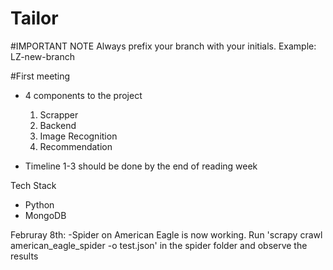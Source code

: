 # Tailor

#IMPORTANT NOTE
Always prefix your branch with your initials.
Example: LZ-new-branch


#First meeting
- 4 components to the project
    1. Scrapper
    2. Backend
    3. Image Recognition
    4. Recommendation

- Timeline
1-3 should be done by the end of reading week

Tech Stack
- Python
- MongoDB

Februray 8th:
-Spider on American Eagle is now working. Run 'scrapy crawl american_eagle_spider -o test.json' in the spider folder and observe the results
